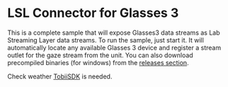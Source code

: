 # LSL Connector for Glasses 3
This is a complete sample that will expose Glasses3 data streams as Lab Streaming Layer data streams. To run the sample, just start it. It will automatically locate any available Glasses 3 device and register a stream outlet for the gaze stream from the unit. You can also download precompiled binaries (for windows) from the [releases section](https://github.com/tobiipro/Tobii.Glasses3.SDK/releases).

Check weather [TobiiSDK](https://github.com/tobiipro/Tobii.Glasses3.SDK) is needed.